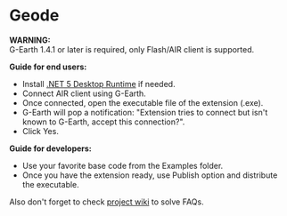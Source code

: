 # Geode

<b>WARNING:</b><br>
G-Earth 1.4.1 or later is required, only Flash/AIR client is supported.<br>

<b>Guide for end users:</b>
- Install <a href="https://dotnet.microsoft.com/download/dotnet/thank-you/runtime-desktop-5.0.8-windows-x86-installer">.NET 5 Desktop Runtime</a> if needed.
- Connect AIR client using G-Earth.
- Once connected, open the executable file of the extension (.exe).
- G-Earth will pop a notification: "Extension tries to connect but isn't known to G-Earth, accept this connection?".
- Click Yes.

<b>Guide for developers:</b>
- Use your favorite base code from the Examples folder.
- Once you have the extension ready, use Publish option and distribute the executable.

Also don't forget to check <a href="https://github.com/LilithRainbows/Geode/wiki">project wiki</a> to solve FAQs.
